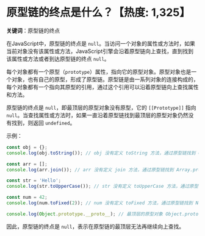 # 原型链的终点是什么？【热度: 1,325】

**关键词**：原型链的终点

在JavaScript中，原型链的终点是 `null`。当访问一个对象的属性或方法时，如果当前对象没有该属性或方法，JavaScript引擎会沿着原型链向上查找，直到找到该属性或方法或者到达原型链的终点 `null`。

每个对象都有一个原型（`prototype`）属性，指向它的原型对象。原型对象也是一个对象，也有自己的原型，形成了原型链。原型链是由一系列对象的连接构成的，每个对象都有一个指向其原型的引用，通过这个引用可以沿着原型链向上查找属性和方法。

原型链的终点是 `null`，即最顶层的原型对象没有原型，它的 `[[Prototype]]` 指向 `null`。当查找属性或方法时，如果一直沿着原型链找到最顶层的原型对象仍然没有找到，则返回 `undefined`。

示例：
```javascript
const obj = {};
console.log(obj.toString()); // obj 没有定义 toString 方法，通过原型链找到 Object.prototype 上的 toString 方法

const arr = [];
console.log(arr.join()); // arr 没有定义 join 方法，通过原型链找到 Array.prototype 上的 join 方法

const str = 'Hello';
console.log(str.toUpperCase()); // str 没有定义 toUpperCase 方法，通过原型链找到 String.prototype 上的 toUpperCase 方法

const num = 42;
console.log(num.toFixed(2)); // num 没有定义 toFixed 方法，通过原型链找到 Number.prototype 上的 toFixed 方法

console.log(Object.prototype.__proto__); // 最顶层的原型对象 Object.prototype 的原型是 null
```

因此，原型链的终点是 `null`，表示在原型链的最顶层无法再继续向上查找。